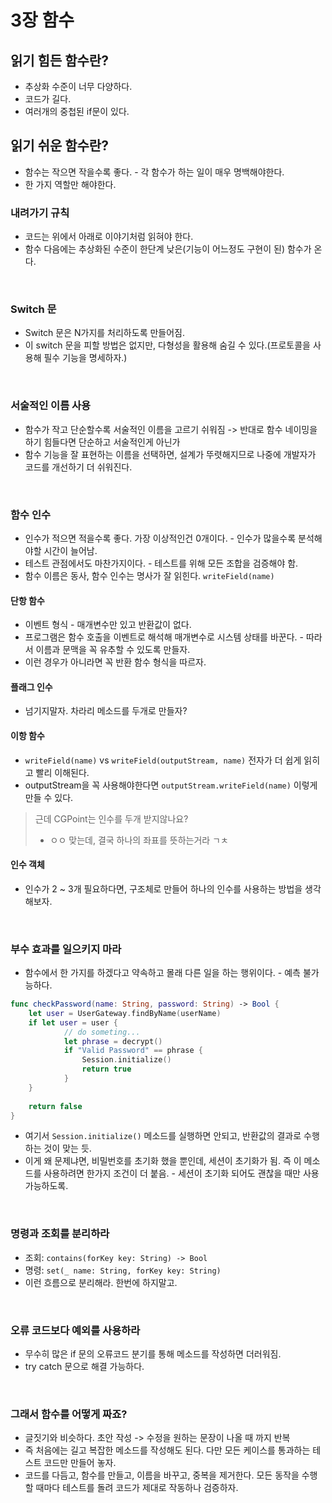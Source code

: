 # 3장 함수

## 읽기 힘든 함수란?

* 추상화 수준이 너무 다양하다.
* 코드가 길다.
* 여러개의 중첩된 if문이 있다.



## 읽기 쉬운 함수란?

* 함수는 작으면 작을수록 좋다. - 각 함수가 하는 일이 매우 명백해야한다.
* 한 가지 역할만 해야한다.

### 내려가기 규칙

* 코드는 위에서 아래로 이야기처럼 읽혀야 한다.
* 함수 다음에는 추상화된 수준이 한단계 낮은(기능이 어느정도 구현이 된) 함수가 온다.

<br>

### Switch 문

* Switch 문은 N가지를 처리하도록 만들어짐.
* 이 switch 문을 피할 방법은 없지만, 다형성을 활용해 숨길 수 있다.(프로토콜을 사용해 필수 기능을 명세하자.)

<br>

### 서술적인 이름 사용

* 함수가 작고 단순할수록 서술적인 이름을 고르기 쉬워짐 -> 반대로 함수 네이밍을 하기 힘들다면 단순하고 서술적인게 아닌가
* 함수 기능을 잘 표현하는 이름을 선택하면, 설계가 뚜렷해지므로 나중에 개발자가 코드를 개선하기 더 쉬워진다.

<br>

### 함수 인수

* 인수가 적으면 적을수록 좋다. 가장 이상적인건 0개이다. - 인수가 많을수록 분석해야할 시간이 늘어남.
* 테스트 관점에서도 마찬가지이다. - 테스트를 위해 모든 조합을 검증해야 함.
* 함수 이름은 동사, 함수 인수는 명사가 잘 읽힌다. `writeField(name)`

#### 단항 함수

* 이벤트 형식 - 매개변수만 있고 반환값이 없다.
* 프로그램은 함수 호출을 이벤트로 해석해 매개변수로 시스템 상태를 바꾼다. - 따라서 이름과 문맥을 꼭 유추할 수 있도록 만들자.
* 이런 경우가 아니라면 꼭 반환 함수 형식을 따르자.

#### 플래그 인수

* 넘기지말자. 차라리 메소드를 두개로 만들자?

#### 이항 함수

* `writeField(name)` vs `writeField(outputStream, name)` 전자가 더 쉽게 읽히고 빨리 이해된다.
* outputStream을 꼭 사용해야한다면 `outputStream.writeField(name)` 이렇게 만들 수 있다.

> 근데 CGPoint는 인수를 두개 받지않나요?
>
> * ㅇㅇ 맞는데, 결국 하나의 좌표를 뜻하는거라 ㄱㅊ

#### 인수 객체

* 인수가 2 ~ 3개 필요하다면, 구조체로 만들어 하나의 인수를 사용하는 방법을 생각해보자.

<br>

### 부수 효과를 일으키지 마라

* 함수에서 한 가지를 하겠다고 약속하고 몰래 다른 일을 하는 행위이다. - 예측 불가능하다.

``` swift
func checkPassword(name: String, password: String) -> Bool {
  	let user = UserGateway.findByName(userName)
  	if let user = user {
    		// do someting...
    		let phrase = decrypt()
    		if "Valid Password" == phrase {
      			Session.initialize()
      			return true
    		}
  	}
  
  	return false
}
```

* 여기서 `Session.initialize()` 메소드를 실행하면 안되고, 반환값의 결과로 수행하는 것이 맞는 듯.
* 이게 왜 문제냐면, 비밀번호를 초기화 했을 뿐인데, 세션이 초기화가 됨. 즉 이 메소드를 사용하려면 한가지 조건이 더 붙음. - 세션이 초기화 되어도 괜찮을 때만 사용 가능하도록.

<br>

### 명령과 조회를 분리하라

* 조회: `contains(forKey key: String) -> Bool`
* 명령: `set(_ name: String, forKey key: String)`
* 이런 흐름으로 분리해라. 한번에 하지말고.

<br>

### 오류 코드보다 예외를 사용하라

* 무수히 많은 if 문의 오류코드 분기를 통해 메소드를 작성하면 더러워짐.
* try catch 문으로 해결 가능하다.

<br>

### 그래서 함수를 어떻게 짜죠?

* 글짓기와 비슷하다. 초안 작성 -> 수정을 원하는 문장이 나올 때 까지 반복
* 즉 처음에는 길고 복잡한 메소드를 작성해도 된다. 다만 모든 케이스를 통과하는 테스트 코드만 만들어 놓자.
* 코드를 다듬고, 함수를 만들고, 이름을 바꾸고, 중복을 제거한다. 모든 동작을 수행할 때마다 테스트를 돌려 코드가 제대로 작동하나 검증하자.